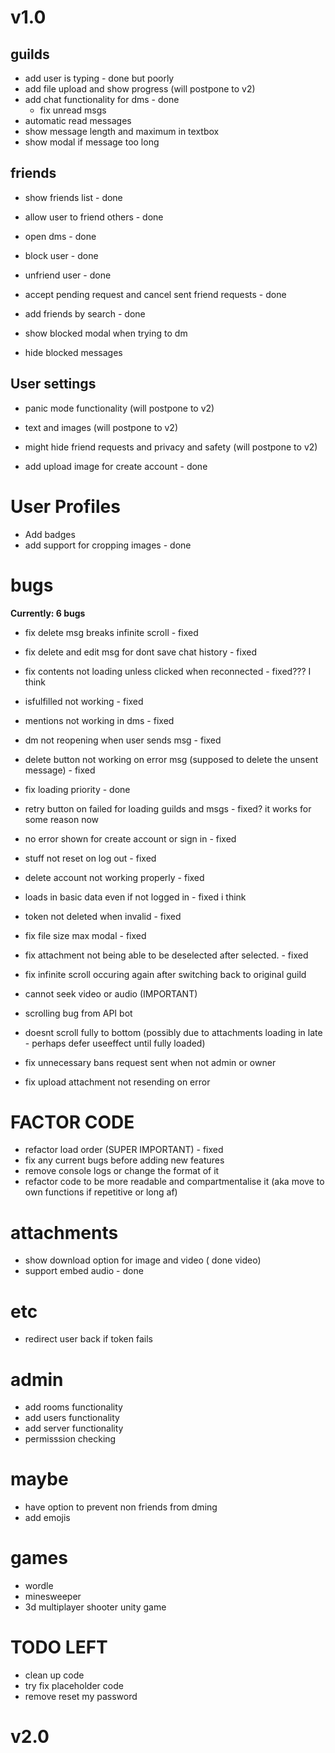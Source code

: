 # v1.0

## guilds

- add user is typing - done but poorly
- add file upload and show progress (will postpone to v2)
- add chat functionality for dms - done
  - fix unread msgs
- automatic read messages
- show message length and maximum in textbox
- show modal if message too long

## friends

- show friends list - done
- allow user to friend others - done
- open dms - done
- block user - done
- unfriend user - done
- accept pending request and cancel sent friend requests - done
- add friends by search - done

- show blocked modal when trying to dm
- hide blocked messages

## User settings

- panic mode functionality (will postpone to v2)
- text and images (will postpone to v2)
- might hide friend requests and privacy and safety (will postpone to v2)

- add upload image for create account - done

# User Profiles

- Add badges
- add support for cropping images - done

# bugs
**Currently: 6 bugs**

- fix delete msg breaks infinite scroll - fixed
- fix delete and edit msg for dont save chat history - fixed
- fix contents not loading unless clicked when reconnected - fixed??? I think
- isfulfilled not working - fixed
- mentions not working in dms - fixed
- dm not reopening when user sends msg - fixed
- delete button not working on error msg (supposed to delete the unsent message) - fixed
- fix loading priority - done
- retry button on failed for loading guilds and msgs - fixed? it works for some reason now
- no error shown for create account or sign in - fixed
- stuff not reset on log out - fixed
- delete account not working properly - fixed
- loads in basic data even if not logged in - fixed i think
- token not deleted when invalid - fixed
- fix file size max modal - fixed
- fix attachment not being able to be deselected after selected. - fixed

- fix infinite scroll occuring again after switching back to original guild
- cannot seek video or audio (IMPORTANT)
- scrolling bug from API bot
- doesnt scroll fully to bottom (possibly due to attachments loading in late - perhaps defer useeffect until fully loaded)
- fix unnecessary bans request sent when not admin or owner
- fix upload attachment not resending on error 

# FACTOR CODE
- refactor load order (SUPER IMPORTANT) - fixed
- fix any current bugs before adding new features
- remove console logs or change the format of it
- refactor code to be more readable and compartmentalise it (aka move to own functions if repetitive or long af)

# attachments

- show download option for image and video ( done video)
- support embed audio - done

# etc

- redirect user back if token fails

# admin

- add rooms functionality
- add users functionality
- add server functionality
- permisssion checking

# maybe

- have option to prevent non friends from dming
- add emojis

# games

- wordle
- minesweeper
- 3d multiplayer shooter unity game

# TODO LEFT

- clean up code
- try fix placeholder code
- remove reset my password

# v2.0
